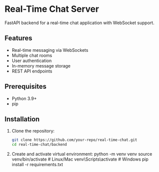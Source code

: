 # Real-Time Chat Server

FastAPI backend for a real-time chat application with WebSocket support.

## Features

- Real-time messaging via WebSockets
- Multiple chat rooms
- User authentication
- In-memory message storage
- REST API endpoints

## Prerequisites

- Python 3.9+
- pip

## Installation

1. Clone the repository:
   ```bash
   git clone https://github.com/your-repo/real-time-chat.git
   cd real-time-chat/backend
2. Create and activate virtual environment:
    python -m venv venv
    source venv/bin/activate  # Linux/Mac
    venv\Scripts\activate     # Windows
    pip install -r requirements.txt